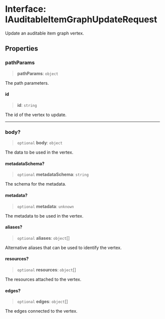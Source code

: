 # Interface: IAuditableItemGraphUpdateRequest

Update an auditable item graph vertex.

## Properties

### pathParams

> **pathParams**: `object`

The path parameters.

#### id

> **id**: `string`

The id of the vertex to update.

***

### body?

> `optional` **body**: `object`

The data to be used in the vertex.

#### metadataSchema?

> `optional` **metadataSchema**: `string`

The schema for the metadata.

#### metadata?

> `optional` **metadata**: `unknown`

The metadata to be used in the vertex.

#### aliases?

> `optional` **aliases**: `object`[]

Alternative aliases that can be used to identify the vertex.

#### resources?

> `optional` **resources**: `object`[]

The resources attached to the vertex.

#### edges?

> `optional` **edges**: `object`[]

The edges connected to the vertex.
